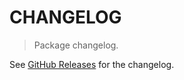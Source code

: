# CHANGELOG

> Package changelog.

See [GitHub Releases](https://github.com/stdlib-js/utils-shift/releases) for the changelog.